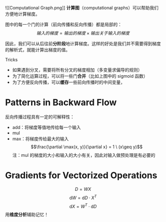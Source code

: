 ![[Computational Graph.png]]
**计算图**（computational graphs）可以帮助我们方便地计算梯度。

图中的每一个门的计算（前向传播和反向传播）都是局部的：
$$输入的梯度 = 输出的梯度 \times 输出关于输入的梯度$$

因此，我们可以从后往前**分阶段**地计算梯度。这样的好处是我们并不需要得到梯度的解析式，就能计算出梯度的值。

Tricks
- 如果遇到分叉，需要将所有分叉的梯度相加（多变量求偏导的规则）
- 为了简化运算过程，可以将一些门**合并**（比如上图中的 sigmoid 函数）
- 为了方便反向传播，可以**缓存**一些前向传播时的中间变量，

# Patterns in Backward Flow
反向传播过程具有一定的可解释性：
- add：将梯度等值地传给每一个输入
- mul
- max：将梯度传给最大的输入
$$\frac{\partial \max(x, y)}{\partial x} = 1 \ (x\geq y)$$
注：mul 的梯度的大小和输入的大小有关，因此对输入做预处理是有必要的

# Gradients for Vectorized Operations
$$D = WX$$
$$\mathrm{d}W = \mathrm{d}D \cdot X^T$$
$$\mathrm{d}X = W^T \cdot \mathrm{d}D$$
用**维度分析**辅助记忆！











